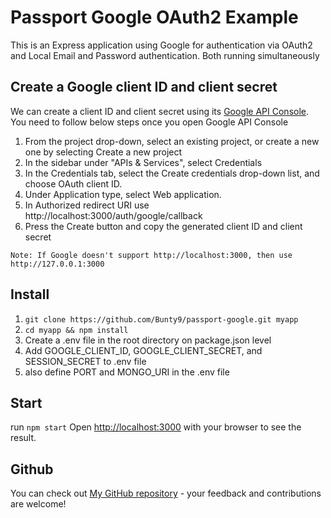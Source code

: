 Passport Google OAuth2 Example
==============================

This is an Express application using Google for authentication via OAuth2 and Local Email and Password authentication.
Both running simultaneously


## Create a Google client ID and client secret
We can create a client ID and client secret using its [Google API Console](https://console.cloud.google.com/apis/dashboard). You need to follow below steps once you open Google API Console

1. From the project drop-down, select an existing project, or create a new one by selecting Create a new project
2. In the sidebar under "APIs & Services", select Credentials
3. In the Credentials tab, select the Create credentials drop-down list, and choose OAuth client ID.
4. Under Application type, select Web application.
5. In Authorized redirect URI use http://localhost:3000/auth/google/callback
6. Press the Create button and copy the generated client ID and client secret

`Note: If Google doesn't support http://localhost:3000, then use http://127.0.0.1:3000`

## Install

1. `git clone https://github.com/Bunty9/passport-google.git myapp`
2. `cd myapp && npm install`
3. Create a .env file in the root directory on package.json level
4.  Add GOOGLE_CLIENT_ID, GOOGLE_CLIENT_SECRET, and SESSION_SECRET to .env file
5. also define PORT and MONGO_URI in the .env file


## Start 

run `npm start` 
Open [http://localhost:3000](http://localhost:3000) with your browser to see the result.

## Github
You can check out [My GitHub repository](https://github.com/Bunty9) - your feedback and contributions are welcome!
